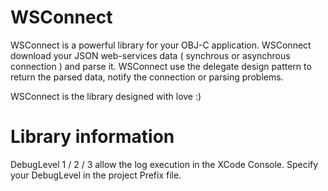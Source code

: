 WSConnect
=========
WSConnect is a powerful library for your OBJ-C application.
WSConnect download your JSON web-services data ( synchrous or asynchrous connection ) and parse it.
WSConnect use the delegate design pattern to return the parsed data, notify the connection or parsing problems.

WSConnect is the library designed with love :)




Library information
=========
DebugLevel 1 / 2 / 3 allow the log execution in the XCode Console. Specify your DebugLevel in the project Prefix file.

